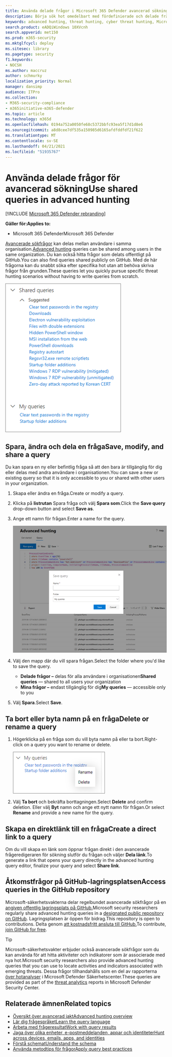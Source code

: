 ```yaml
---
title: Använda delade frågor i Microsoft 365 Defender avancerad sökning
description: Börja sök hot omedelbart med fördefinierade och delade frågor. Dela dina frågor offentligt eller med din organisation.
keywords: advanced hunting, threat hunting, cyber threat hunting, Microsoft 365 Defender, microsoft 365, m365, search, query, telemetry, custom detections, schema, kusto, github repo, my queries, shared queries
search.product: eADQiWindows 10XVcnh
search.appverid: met150
ms.prod: m365-security
ms.mktglfcycl: deploy
ms.sitesec: library
ms.pagetype: security
f1.keywords:
- NOCSH
ms.author: maccruz
author: schmurky
localization_priority: Normal
manager: dansimp
audience: ITPro
ms.collection:
- M365-security-compliance
- m365initiative-m365-defender
ms.topic: article
ms.technology: m365d
ms.openlocfilehash: 0194a752a0050fe68c5372bbfc93ea5f17d1d8e6
ms.sourcegitcommit: a8d8cee7df535a150985d6165afdfddfdf21f622
ms.translationtype: MT
ms.contentlocale: sv-SE
ms.lasthandoff: 04/21/2021
ms.locfileid: "51935767"
---
```

# <a name="use-shared-queries-in-advanced-hunting"></a><span data-ttu-id="11d6e-105">Använda delade frågor för avancerad sökning</span><span class="sxs-lookup"><span data-stu-id="11d6e-105">Use shared queries in advanced hunting</span></span>

[!INCLUDE [Microsoft 365 Defender rebranding](../includes/microsoft-defender.md)]


<span data-ttu-id="11d6e-106">**Gäller för:**</span><span class="sxs-lookup"><span data-stu-id="11d6e-106">**Applies to:**</span></span>
- <span data-ttu-id="11d6e-107">Microsoft 365 Defender</span><span class="sxs-lookup"><span data-stu-id="11d6e-107">Microsoft 365 Defender</span></span>



<span data-ttu-id="11d6e-108">[Avancerade sökfrågor](advanced-hunting-overview.md) kan delas mellan användare i samma organisation.</span><span class="sxs-lookup"><span data-stu-id="11d6e-108">[Advanced hunting](advanced-hunting-overview.md) queries can be shared among users in the same organization.</span></span> <span data-ttu-id="11d6e-109">Du kan också hitta frågor som delats offentligt på GitHub.</span><span class="sxs-lookup"><span data-stu-id="11d6e-109">You can also find queries shared publicly on GitHub.</span></span> <span data-ttu-id="11d6e-110">Med de här frågorna kan du snabbt söka efter specifika hot utan att behöva skriva frågor från grunden.</span><span class="sxs-lookup"><span data-stu-id="11d6e-110">These queries let you quickly pursue specific threat hunting scenarios without having to write queries from scratch.</span></span>

![Bild på delade frågor](../../media/advanced-hunting-shared-queries.png)

## <a name="save-modify-and-share-a-query"></a><span data-ttu-id="11d6e-112">Spara, ändra och dela en fråga</span><span class="sxs-lookup"><span data-stu-id="11d6e-112">Save, modify, and share a query</span></span>
<span data-ttu-id="11d6e-113">Du kan spara en ny eller befintlig fråga så att den bara är tillgänglig för dig eller delas med andra användare i organisationen.</span><span class="sxs-lookup"><span data-stu-id="11d6e-113">You can save a new or existing query so that it is only accessible to you or shared with other users in your organization.</span></span> 

1. <span data-ttu-id="11d6e-114">Skapa eller ändra en fråga.</span><span class="sxs-lookup"><span data-stu-id="11d6e-114">Create or modify a query.</span></span> 

2. <span data-ttu-id="11d6e-115">Klicka på **listrutan** Spara fråga och välj **Spara som**.</span><span class="sxs-lookup"><span data-stu-id="11d6e-115">Click the **Save query** drop-down button and select **Save as**.</span></span>
    
3. <span data-ttu-id="11d6e-116">Ange ett namn för frågan.</span><span class="sxs-lookup"><span data-stu-id="11d6e-116">Enter a name for the query.</span></span> 

   ![Bild av att spara en fråga](../../media/advanced-hunting-save-query.png)

4. <span data-ttu-id="11d6e-118">Välj den mapp där du vill spara frågan.</span><span class="sxs-lookup"><span data-stu-id="11d6e-118">Select the folder where you'd like to save the query.</span></span>
    - <span data-ttu-id="11d6e-119">**Delade frågor –** delas för alla användare i organisationen</span><span class="sxs-lookup"><span data-stu-id="11d6e-119">**Shared queries** — shared to all users your organization</span></span>
    - <span data-ttu-id="11d6e-120">**Mina frågor –** endast tillgänglig för dig</span><span class="sxs-lookup"><span data-stu-id="11d6e-120">**My queries** — accessible only to you</span></span>
    
5. <span data-ttu-id="11d6e-121">Välj **Spara**.</span><span class="sxs-lookup"><span data-stu-id="11d6e-121">Select **Save**.</span></span> 

## <a name="delete-or-rename-a-query"></a><span data-ttu-id="11d6e-122">Ta bort eller byta namn på en fråga</span><span class="sxs-lookup"><span data-stu-id="11d6e-122">Delete or rename a query</span></span>
1. <span data-ttu-id="11d6e-123">Högerklicka på en fråga som du vill byta namn på eller ta bort.</span><span class="sxs-lookup"><span data-stu-id="11d6e-123">Right-click on a query you want to rename or delete.</span></span>

    ![Bild av borttagningsfråga](../../media/advanced_hunting_delete_rename.png)

2. <span data-ttu-id="11d6e-125">Välj **Ta bort** och bekräfta borttagningen.</span><span class="sxs-lookup"><span data-stu-id="11d6e-125">Select **Delete** and confirm deletion.</span></span> <span data-ttu-id="11d6e-126">Eller välj **Byt** namn och ange ett nytt namn för frågan.</span><span class="sxs-lookup"><span data-stu-id="11d6e-126">Or select **Rename** and provide a new name for the query.</span></span>

## <a name="create-a-direct-link-to-a-query"></a><span data-ttu-id="11d6e-127">Skapa en direktlänk till en fråga</span><span class="sxs-lookup"><span data-stu-id="11d6e-127">Create a direct link to a query</span></span>
<span data-ttu-id="11d6e-128">Om du vill skapa en länk som öppnar frågan direkt i den avancerade frågeredigeraren för sökning slutför du frågan och väljer **Dela länk**.</span><span class="sxs-lookup"><span data-stu-id="11d6e-128">To generate a link that opens your query directly in the advanced hunting query editor, finalize your query and select **Share link**.</span></span>

## <a name="access-queries-in-the-github-repository"></a><span data-ttu-id="11d6e-129">Åtkomstfrågor på GitHub-lagringsplatsen</span><span class="sxs-lookup"><span data-stu-id="11d6e-129">Access queries in the GitHub repository</span></span>  
<span data-ttu-id="11d6e-130">Microsoft-säkerhetsvakterna delar regelbundet avancerade sökfrågor på en [angiven offentlig lagringsplats på GitHub.](https://aka.ms/hunting-queries)</span><span class="sxs-lookup"><span data-stu-id="11d6e-130">Microsoft security researchers regularly share advanced hunting queries in a [designated public repository on GitHub](https://aka.ms/hunting-queries).</span></span> <span data-ttu-id="11d6e-131">Lagringsplatsen är öppen för bidrag.</span><span class="sxs-lookup"><span data-stu-id="11d6e-131">This repository is open to contributions.</span></span> <span data-ttu-id="11d6e-132">Delta genom [att kostnadsfritt ansluta till GitHub.](https://github.com/)</span><span class="sxs-lookup"><span data-stu-id="11d6e-132">To contribute, [join GitHub for free](https://github.com/).</span></span>

>[!tip]
><span data-ttu-id="11d6e-133">Microsoft-säkerhetsvakter erbjuder också avancerade sökfrågor som du kan använda för att hitta aktiviteter och indikatorer som är associerade med nya hot.</span><span class="sxs-lookup"><span data-stu-id="11d6e-133">Microsoft security researchers also provide advanced hunting queries that you can use to locate activities and indicators associated with emerging threats.</span></span> <span data-ttu-id="11d6e-134">Dessa frågor tillhandahålls som en del av rapporterna [över hotanalyser](/windows/security/threat-protection/microsoft-defender-atp/threat-analytics) i Microsoft Defender Säkerhetscenter.</span><span class="sxs-lookup"><span data-stu-id="11d6e-134">These queries are provided as part of the [threat analytics](/windows/security/threat-protection/microsoft-defender-atp/threat-analytics) reports in Microsoft Defender Security Center.</span></span>

## <a name="related-topics"></a><span data-ttu-id="11d6e-135">Relaterade ämnen</span><span class="sxs-lookup"><span data-stu-id="11d6e-135">Related topics</span></span>
- [<span data-ttu-id="11d6e-136">Översikt över avancerad jakt</span><span class="sxs-lookup"><span data-stu-id="11d6e-136">Advanced hunting overview</span></span>](advanced-hunting-overview.md)
- [<span data-ttu-id="11d6e-137">Lär dig frågespråket</span><span class="sxs-lookup"><span data-stu-id="11d6e-137">Learn the query language</span></span>](advanced-hunting-query-language.md)
- [<span data-ttu-id="11d6e-138">Arbeta med frågeresultat</span><span class="sxs-lookup"><span data-stu-id="11d6e-138">Work with query results</span></span>](advanced-hunting-query-results.md)
- [<span data-ttu-id="11d6e-139">Jaga över olika enheter, e-postmeddelanden, appar och identiteter</span><span class="sxs-lookup"><span data-stu-id="11d6e-139">Hunt across devices, emails, apps, and identities</span></span>](advanced-hunting-query-emails-devices.md)
- [<span data-ttu-id="11d6e-140">Förstå schemat</span><span class="sxs-lookup"><span data-stu-id="11d6e-140">Understand the schema</span></span>](advanced-hunting-schema-tables.md)
- [<span data-ttu-id="11d6e-141">Använda metodtips för frågor</span><span class="sxs-lookup"><span data-stu-id="11d6e-141">Apply query best practices</span></span>](advanced-hunting-best-practices.md)